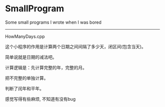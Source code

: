 # SmallProgram
Some small programs I wrote when I was bored

---
HowManyDays.cpp

这个小程序的作用是计算两个日期之间间隔了多少天，闭区间(包含当天)。

简单说就是日期的减法吧。

计算逻辑是：先计算完整的年，完整的月。

把不完整的单独计算。

判断了闰年和平年。

感觉写得有些麻烦, 不知道有没有bug
